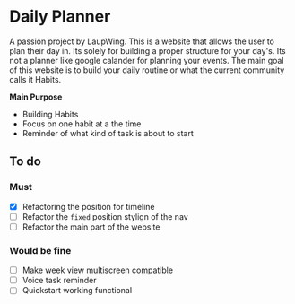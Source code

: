 # Daily Planner
A passion project by LaupWing. This is a website that allows the user to plan their day in. Its solely for building a proper structure for your day's. Its not a planner like google calander for planning your events. The  main goal of this website is to build your daily routine or what the current community calls it Habits.

**Main Purpose**
*   Building Habits
*   Focus on one habit at a the time
*   Reminder of what kind of task is about to start



## To do 
### Must
- [x]  Refactoring the position for timeline
- [ ]  Refactor the `fixed` position stylign of the nav
- [ ]  Refactor the main part of the website

### Would be fine
- [ ]  Make week view multiscreen compatible
- [ ]  Voice task reminder
- [ ]  Quickstart working functional
